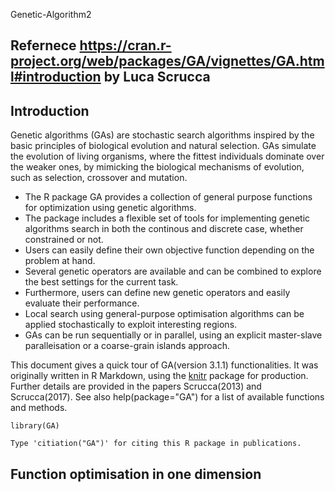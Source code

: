 Genetic-Algorithm2

## Refernece https://cran.r-project.org/web/packages/GA/vignettes/GA.html#introduction by Luca Scrucca


## Introduction

Genetic algorithms (GAs) are stochastic search algorithms inspired by the basic principles of biological evolution and natural selection. GAs simulate the evolution of living organisms, where the fittest individuals dominate over the weaker ones, by mimicking the biological mechanisms of evolution, such as selection, crossover and mutation.

* The R package GA provides a collection of general purpose functions for optimization using genetic algorithms. 
* The package includes a flexible set of tools for implementing genetic algorithms search in both the continous and discrete case, whether constrained or not.
* Users can easily define their own objective function depending on the problem at hand.
* Several genetic operators are available and can be combined to explore the best settings for the current task.
* Furthermore, users can define new genetic operators and easily evaluate their performance.
* Local search using general-purpose optimisation algorithms can be applied stochastically to exploit interesting regions.
* GAs can be run sequentially or in parallel, using an explicit master-slave paralleisation or a coarse-grain islands approach.

This document gives a quick tour of GA(version 3.1.1) functionalities. It was originally written in R Markdown, using the <U>knitr</U> package for production. Further details are provided in the papers Scrucca(2013) and Scrucca(2017). 
See also help(package="GA") for a list of available functions and methods.

``` 
library(GA)

Type 'citiation("GA")' for citing this R package in publications.
```

## Function optimisation in one dimension
